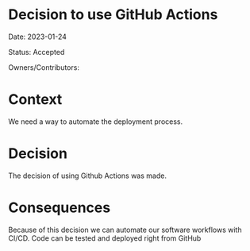 # Decision to use GitHub Actions

Date: 2023-01-24

Status: Accepted

Owners/Contributors:


# Context

We need a way to automate the deployment process.

# Decision

The decision of using Github Actions was made.

# Consequences

Because of this decision we can automate our software workflows with CI/CD.
Code can be tested and deployed right from GitHub